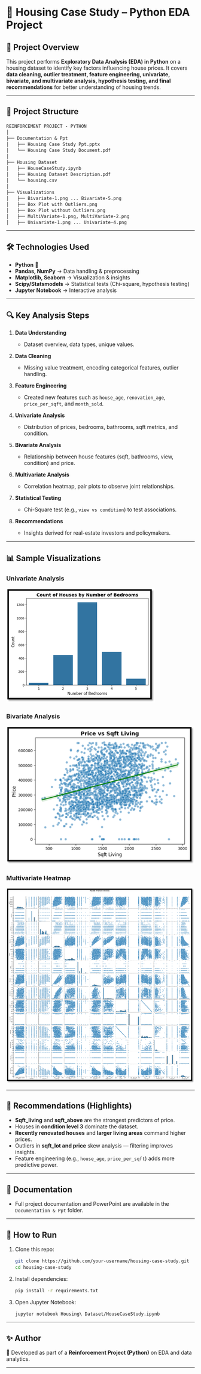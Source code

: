 # 🏡 Housing Case Study – Python EDA Project

## 📌 Project Overview

This project performs **Exploratory Data Analysis (EDA) in Python** on a housing dataset to identify key factors influencing house prices. It covers **data cleaning, outlier treatment, feature engineering, univariate, bivariate, and multivariate analysis, hypothesis testing, and final recommendations** for better understanding of housing trends.

---

## 📂 Project Structure

```
REINFORCEMENT PROJECT - PYTHON
│
├── Documentation & Ppt
│   ├── Housing Case Study Ppt.pptx
│   └── Housing Case Study Document.pdf
│
├── Housing Dataset
│   ├── HouseCaseStudy.ipynb
│   ├── Housing Dataset Description.pdf
│   └── housing.csv
│
├── Visualizations
│   ├── Bivariate-1.png ... Bivariate-5.png
│   ├── Box Plot with Outliers.png
│   ├── Box Plot without Outliers.png
│   ├── MultiVariate-1.png, MultiVariate-2.png
│   ├── Univariate-1.png ... Univariate-4.png
```

---

## 🛠️ Technologies Used

* **Python** 🐍
* **Pandas, NumPy** → Data handling & preprocessing
* **Matplotlib, Seaborn** → Visualization & insights
* **Scipy/Statsmodels** → Statistical tests (Chi-square, hypothesis testing)
* **Jupyter Notebook** → Interactive analysis

---

## 🔍 Key Analysis Steps

1. **Data Understanding**

   * Dataset overview, data types, unique values.
2. **Data Cleaning**

   * Missing value treatment, encoding categorical features, outlier handling.
3. **Feature Engineering**

   * Created new features such as `house_age`, `renovation_age`, `price_per_sqft`, and `month_sold`.
4. **Univariate Analysis**

   * Distribution of prices, bedrooms, bathrooms, sqft metrics, and condition.
5. **Bivariate Analysis**

   * Relationship between house features (sqft, bathrooms, view, condition) and price.
6. **Multivariate Analysis**

   * Correlation heatmap, pair plots to observe joint relationships.
7. **Statistical Testing**

   * Chi-Square test (e.g., `view vs condition`) to test associations.
8. **Recommendations**

   * Insights derived for real-estate investors and policymakers.

---

## 📊 Sample Visualizations

### Univariate Analysis

![Univariate](Visualizations/Univariate-1.png)

### Bivariate Analysis

![Bivariate](Visualizations/Bivariate-1.png)

### Multivariate Heatmap

![Heatmap](Visualizations/MultiVariate-1.png)

---

## 📌 Recommendations (Highlights)

* **Sqft\_living** and **sqft\_above** are the strongest predictors of price.
* Houses in **condition level 3** dominate the dataset.
* **Recently renovated houses** and **larger living areas** command higher prices.
* Outliers in **sqft\_lot and price** skew analysis — filtering improves insights.
* Feature engineering (e.g., `house_age`, `price_per_sqft`) adds more predictive power.

---

## 📑 Documentation

* Full project documentation and PowerPoint are available in the `Documentation & Ppt` folder.

---

## 🚀 How to Run

1. Clone this repo:

   ```bash
   git clone https://github.com/your-username/housing-case-study.git
   cd housing-case-study
   ```
2. Install dependencies:

   ```bash
   pip install -r requirements.txt
   ```
3. Open Jupyter Notebook:

   ```bash
   jupyter notebook Housing\ Dataset/HouseCaseStudy.ipynb
   ```

---

## ✨ Author

📌 Developed as part of a **Reinforcement Project (Python)** on EDA and data analytics.

---